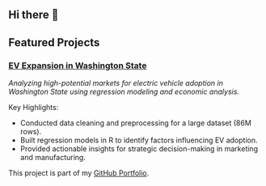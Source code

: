 ## Hi there 👋

<!--
**samuelvurity/samuelvurity** is a ✨ _special_ ✨ repository because its `README.md` (this file) appears on your GitHub profile.

Here are some ideas to get you started:

- 🔭 I’m currently working on ...
- 🌱 I’m currently learning ...
- 👯 I’m looking to collaborate on ...
- 🤔 I’m looking for help with ...
- 💬 Ask me about ...
- 📫 How to reach me: ...
- 😄 Pronouns: ...
- ⚡ Fun fact: ...
-->


## Featured Projects

### [EV Expansion in Washington State](https://github.com/samuelvurity/EV-Expansion-in-WA)
*Analyzing high-potential markets for electric vehicle adoption in Washington State using regression modeling and economic analysis.*

Key Highlights:
- Conducted data cleaning and preprocessing for a large dataset (86M rows).
- Built regression models in R to identify factors influencing EV adoption.
- Provided actionable insights for strategic decision-making in marketing and manufacturing.


This project is part of my [GitHub Portfolio](https://github.com/samuelvurity/portfolio).
